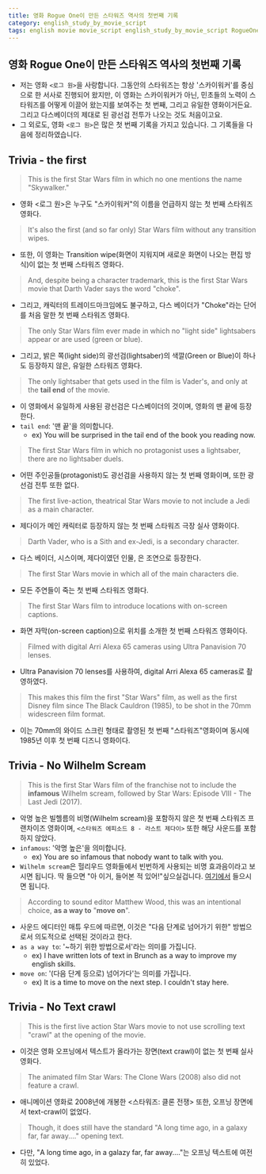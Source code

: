 ```yaml
---
title: 영화 Rogue One이 만든 스타워즈 역사의 첫번째 기록
category: english_study_by_movie_script
tags: english movie movie_script english_study_by_movie_script RogueOne StarWars
---
```


## 영화 Rogue One이 만든 스타워즈 역사의 첫번째 기록

- 저는 영화 `<로그 원>`을 사랑합니다. 그동안의 스타워즈는 항상 '스카이워커'를 중심으로 한 서사로 진행되어 왔지만, 이 영화는 스카이워커가 아닌, 민초들의 노력이 스타워즈를 어떻게 이끌어 왔는지를 보여주는 첫 번째, 그리고 유일한 영화이거든요. 그리고 다스베이더의 제대로 된 광선검 전투가 나오는 것도 처음이고요. 
- 그 외로도, 영화 `<로그 원>`은 많은 첫 번째 기록을 가지고 있습니다. 그 기록들을 다음에 정리하였습니다.

## Trivia - the first

> This is the first Star Wars film in which no one mentions the name "Skywalker." 

- 영화 <로그 원>은 누구도 "스카이워커"의 이름을 언급하지 않는 첫 번째 스타워즈 영화다.

> It's also the first (and so far only) Star Wars film without any transition wipes. 

- 또한, 이 영화는 Transition wipe(화면이 지워지며 새로운 화면이 나오는 편집 방식)이 없는 첫 번째 스타워즈 영화다.

> And, despite being a character trademark, this is the first Star Wars movie that Darth Vader says the word "choke". 

- 그리고, 캐릭터의 트레이드마크임에도 불구하고, 다스 베이더가 "Choke"라는 단어를 처음 말한 첫 번째 스타워즈 영화다.

> The only Star Wars film ever made in which no "light side" lightsabers appear or are used (green or blue). 

- 그리고, 밝은 쪽(light side)의 광선검(lightsaber)의 색깔(Green or Blue)이 하나도 등장하지 않은, 유일한 스타워즈 영화다.

> The only lightsaber that gets used in the film is Vader's, and only at the **tail end** of the movie. 

- 이 영화에서 유일하게 사용된 광선검은 다스베이더의 것이며, 영화의 맨 끝에 등장한다.
- `tail end`: '맨 끝'을 의미합니다. 
  - ex) You will be surprised in the tail end of the book you reading now.

> The first Star Wars film in which no protagonist uses a lightsaber, there are no lightsaber duels. 

- 어떤 주인공들(protagonist)도 광선검을 사용하지 않는 첫 번째 영화이며, 또한 광선검 전투 또한 없다.

> The first live-action, theatrical Star Wars movie to not include a Jedi as a main character. 

- 제다이가 메인 캐릭터로 등장하지 않는 첫 번째 스타워즈 극장 실사 영화이다.

> Darth Vader, who is a Sith and ex-Jedi, is a secondary character. 

- 다스 베이더, 시스이며, 제다이였던 인물, 은 조연으로 등장한다.

> The first Star Wars movie in which all of the main characters die. 

- 모든 주연들이 죽는 첫 번째 스타워즈 영화다.

> The first Star Wars film to introduce locations with on-screen captions.

- 화면 자막(on-screen caption)으로 위치를 소개한 첫 번째 스타워즈 영화이다.

> Filmed with digital Arri Alexa 65 cameras using Ultra Panavision 70 lenses. 

- Ultra Panavision 70 lenses를 사용하여, digital Arri Alexa 65 cameras로 촬영하였다.

> This makes this film the first "Star Wars" film, as well as the first Disney film since The Black Cauldron (1985), to be shot in the 70mm widescreen film format.

- 이는 70mm의 와이드 스크린 형태로 촬영된 첫 번째 "스타워즈"영화이며 동시에 1985년 이후 첫 번째 디즈니 영화이다.

## Trivia - No Wilhelm Scream

> This is the first Star Wars film of the franchise not to include the **infamous** Wilhelm scream, followed by Star Wars: Episode VIII - The Last Jedi (2017). 

- 악명 높은 빌헬름의 비명(Wilhelm scream)을 포함하지 않은 첫 번째 스타워즈 프랜차이즈 영화이며, `<스타워즈 에피소드 8 - 라스트 제다이>` 또한 해당 사운드를 포함하지 않았다.
- `infamous`: '악명 높은'을 의미합니다. 
  - ex) You are so infamous that nobody want to talk with you.
- `Wilhelm scream`은 헐리우드 영화들에서 빈번하게 사용되는 비명 효과음이라고 보시면 됩니다. 딱 들으면 "아 이거, 들어본 적 있어!"싶으실겁니다. [여기에서](https://youtu.be/dc5F2C0CYlA) 들으시면 됩니다. 

> According to sound editor Matthew Wood, this was an intentional choice, **as a way to** "**move on**". 

- 사운드 에디터인 매튜 우드에 따르면, 이것은 "다음 단계로 넘어가기 위한" 방법으로서 의도적으로 선택된 것이라고 한다.
- `as a way to`: '~하기 위한 방법으로서'라는 의미를 가집니다.
  - ex) I have written lots of text in Brunch as a way to improve my english skills.
- `move on`: '(다음 단계 등으로) 넘어가다'는 의미를 가집니다.
  - ex) It is a time to move on the next step. I couldn't stay here. 

## Trivia - No Text crawl

> This is the first live action Star Wars movie to not use scrolling text "crawl" at the opening of the movie. 

- 이것은 영화 오프닝에서 텍스트가 올라가는 장면(text crawl)이 없는 첫 번째 실사 영화다.

> The animated film Star Wars: The Clone Wars (2008) also did not feature a crawl. 

- 애니메이션 영화로 2008년에 개봉한 <스타워즈: 클론 전쟁> 또한, 오프닝 장면에서 text-crawl이 없었다.

> Though, it does still have the standard "A long time ago, in a galaxy far, far away...." opening text. 

- 다만, "A long time ago, in a galazy far, far away...."는 오프닝 텍스트에 여전히 있었다.
